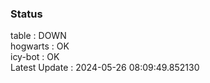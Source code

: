 ### Status


table : DOWN  
hogwarts : OK  
icy-bot : OK  
Latest Update : 2024-05-26 08:09:49.852130
